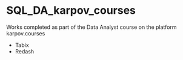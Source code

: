 # SQL_DA_karpov_courses
Works completed as part of the Data Analyst course on the platform karpov.courses

- Tabix
- Redash
